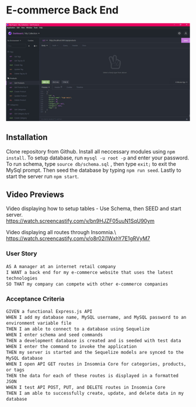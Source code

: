 # E-commerce Back End 

![Insomnia](insomnia.jpg)

## Installation
Clone repository from Github. Install all neccessary modules using `npm install`. To setup database, run `mysql -u root -p` and enter your password. To run schema, type `source db/schema.sql` , then type `exit;` to exit the MySql prompt. Then seed the database by typing `npm run seed`. Lastly to start the server run `npm start`.

## Video Previews
Video displaying how to setup tables - Use Schema, then SEED and start server.\
https://watch.screencastify.com/v/bn9HJZF05uuN1SqU90ym   


Video displaying all routes through Insomnia.\  
https://watch.screencastify.com/v/o8r02i1WxhY7E1gRVyM7  


### User Story
```
AS A manager at an internet retail company
I WANT a back end for my e-commerce website that uses the latest technologies
SO THAT my company can compete with other e-commerce companies
```

### Acceptance Criteria 
```
GIVEN a functional Express.js API
WHEN I add my database name, MySQL username, and MySQL password to an environment variable file
THEN I am able to connect to a database using Sequelize
WHEN I enter schema and seed commands
THEN a development database is created and is seeded with test data
WHEN I enter the command to invoke the application
THEN my server is started and the Sequelize models are synced to the MySQL database
WHEN I open API GET routes in Insomnia Core for categories, products, or tags
THEN the data for each of these routes is displayed in a formatted JSON
WHEN I test API POST, PUT, and DELETE routes in Insomnia Core
THEN I am able to successfully create, update, and delete data in my database
```

